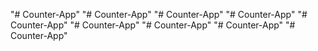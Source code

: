 "# Counter-App" 
"# Counter-App" 
"# Counter-App" 
"# Counter-App" 
"# Counter-App" 
"# Counter-App" 
"# Counter-App" 
"# Counter-App" 
"# Counter-App" 
